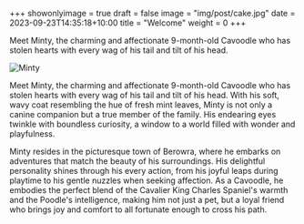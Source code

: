 +++
showonlyimage = true
draft = false
image = "img/post/cake.jpg"
date = 2023-09-23T14:35:18+10:00
title = "Welcome"
weight = 0
+++

Meet Minty, the charming and affectionate 9-month-old Cavoodle who has stolen hearts with every wag of his tail and tilt of his head.

<!--more-->

![Minty](/img/post/cake.jpg)




Meet Minty, the charming and affectionate 9-month-old Cavoodle who has stolen hearts with every wag of his tail and tilt of his head. With his soft, wavy coat resembling the hue of fresh mint leaves, Minty is not only a canine companion but a true member of the family. His endearing eyes twinkle with boundless curiosity, a window to a world filled with wonder and playfulness. 

Minty resides in the picturesque town of Berowra, where he embarks on adventures that match the beauty of his surroundings. His delightful personality shines through his every action, from his joyful leaps during playtime to his gentle nuzzles when seeking affection. As a Cavoodle, he embodies the perfect blend of the Cavalier King Charles Spaniel's warmth and the Poodle's intelligence, making him not just a pet, but a loyal friend who brings joy and comfort to all fortunate enough to cross his path.